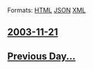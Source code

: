 
Formats: [HTML](2003/11/21/index.html)  [JSON](2003/11/21/index.json)  [XML](2003/11/21/index.xml)  

## [2003-11-21](/news/2003/11/21/index.md)

## [Previous Day...](/news/2003/11/20/index.md)

